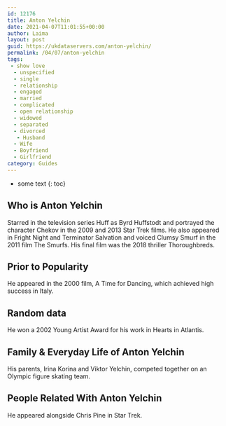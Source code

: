 ```yaml
---
id: 12176
title: Anton Yelchin
date: 2021-04-07T11:01:55+00:00
author: Laima
layout: post
guid: https://ukdataservers.com/anton-yelchin/
permalink: /04/07/anton-yelchin
tags:
 - show love
  - unspecified
  - single
  - relationship
  - engaged
  - married
  - complicated
  - open relationship
  - widowed
  - separated
  - divorced
   - Husband
  - Wife
  - Boyfriend
  - Girlfriend
category: Guides
---
```


* some text
{: toc}


## Who is Anton Yelchin
                  
                  
                  
Starred in the television series Huff as Byrd Huffstodt and portrayed the character Chekov in the 2009 and 2013 Star Trek films. He also appeared in Fright Night and Terminator Salvation and voiced Clumsy Smurf in the 2011 film The Smurfs. His final film was the 2018 thriller Thoroughbreds.
                  
              
            
              
            
                
                
                
## Prior to Popularity
                  
                  
                  
He appeared in the 2000 film, A Time for Dancing, which achieved high success in Italy. 
                  
              
            
              
            
                
                
                
## Random data
                  
                  
                  
He won a 2002 Young Artist Award for his work in Hearts in Atlantis.
                  
              
            
              
            
                
                
                
## Family & Everyday Life of Anton Yelchin
                  
                  
                  
His parents, Irina Korina and Viktor Yelchin, competed together on an Olympic figure skating team.
                  
              
            
              
            
                
                
                
## People Related With Anton Yelchin
                  
                  
                  
He appeared alongside Chris Pine in Star Trek.
                  
              
            
              
            
                
              
            
              
              
            
            
              
            
          
          
          